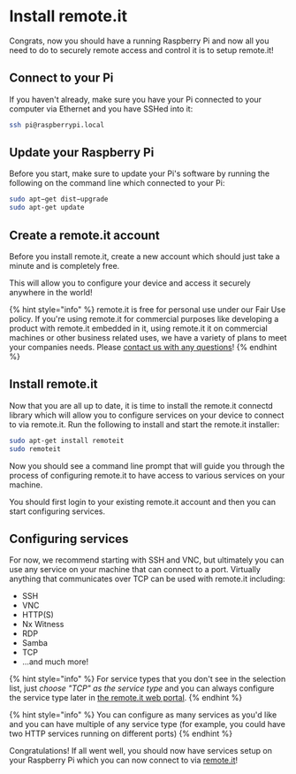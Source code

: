 # Install remote.it

Congrats, now you should have a running Raspberry Pi and now all you need to do to securely remote access and control it is to setup remote.it!

## Connect to your Pi

If you haven't already, make sure you have your Pi connected to your computer via Ethernet and you have SSHed into it:

```bash
ssh pi@raspberrypi.local
```

## Update your Raspberry Pi

Before you start, make sure to update your Pi's software by running the following on the command line which connected to your Pi:

```bash
sudo apt−get dist−upgrade
sudo apt-get update
```

## Create a remote.it account

Before you install remote.it, create a new account which should just take a minute and is completely free. 

This will allow you to configure your device and access it securely anywhere in the world!

{% hint style="info" %}
remote.it is free for personal use under our Fair Use policy. If you're using remote.it for commercial purposes like developing a product with remote.it embedded in it, using remote.it it on commercial machines or other business related uses, we have a variety of plans to meet your companies needs. Please [contact us with any questions](https://remot3it.zendesk.com)!
{% endhint %}

## Install remote.it

Now that you are all up to date, it is time to install the remote.it connectd library which will allow you to configure services on your device to connect to via remote.it. Run the following to install and start the remote.it installer:

```bash
sudo apt-get install remoteit
sudo remoteit
```

Now you should see a command line prompt that will guide you through the process of configuring remote.it to have access to various services on your machine.

You should first login to your existing remote.it account and then you can start configuring services.

## Configuring services

For now, we recommend starting with SSH and VNC, but ultimately you can use any service on your machine that can connect to a port. Virtually anything that communicates over TCP can be used with remote.it including:

* SSH
* VNC
* HTTP\(S\)
* Nx Witness
* RDP
* Samba
* TCP
* ...and much more!

{% hint style="info" %}
For service types that you don't see in the selection list, just _choose "TCP" as the service type_ and you can always configure the service type later in [the remote.it web portal](https://app.remote.it).
{% endhint %}

{% hint style="info" %}
You can configure as many services as you'd like and you can have multiple of any service type \(for example, you could have two HTTP services running on different ports\)
{% endhint %}

Congratulations! If all went well, you should now have services setup on your Raspberry Pi which you can now connect to via [remote.it](https://app.remote.it)!

